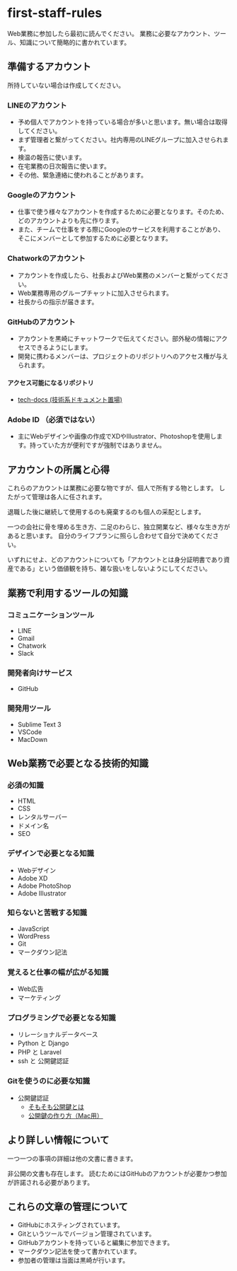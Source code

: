 # first-staff-rules
Web業務に参加したら最初に読んでください。
業務に必要なアカウント、ツール、知識について簡略的に書かれています。

## 準備するアカウント
所持していない場合は作成してください。

### LINEのアカウント
* 予め個人でアカウントを持っている場合が多いと思います。無い場合は取得してください。
* まず管理者と繋がってください。社内専用のLINEグループに加入させられます。
* 検温の報告に使います。
* 在宅業務の日次報告に使います。
* その他、緊急連絡に使われることがあります。

### Googleのアカウント
* 仕事で使う様々なアカウントを作成するために必要となります。そのため、どのアカウントよりも先に作ります。
* また、チームで仕事をする際にGoogleのサービスを利用することがあり、そこにメンバーとして参加するために必要となります。

### Chatworkのアカウント
* アカウントを作成したら、社長およびWeb業務のメンバーと繋がってください。
* Web業務専用のグループチャットに加入させられます。
* 社長からの指示が届きます。

### GitHubのアカウント
* アカウントを黒崎にチャットワークで伝えてください。部外秘の情報にアクセスできるようにします。
* 開発に携わるメンバーは、プロジェクトのリポジトリへのアクセス権が与えられます。

#### アクセス可能になるリポジトリ
* [tech-docs (技術系ドキュメント置場)](../tech-docs)

### Adobe ID （必須ではない）
* 主にWebデザインや画像の作成でXDやIllustrator、Photoshopを使用します。持っていた方が便利ですが強制ではありません。

## アカウントの所属と心得
これらのアカウントは業務に必要な物ですが、個人で所有する物とします。
したがって管理は各人に任されます。

退職した後に継続して使用するのも廃棄するのも個人の采配とします。

一つの会社に骨を埋める生き方、二足のわらじ、独立開業など、様々な生き方があると思います。
自分のライフプランに照らし合わせて自分で決めてください。

いずれにせよ、どのアカウントについても「アカウントとは身分証明書であり資産である」という価値観を持ち、雑な扱いをしないようにしてください。

## 業務で利用するツールの知識

### コミュニケーションツール
* LINE
* Gmail
* Chatwork
* Slack

### 開発者向けサービス
* GitHub

### 開発用ツール
* Sublime Text 3
* VSCode
* MacDown

## Web業務で必要となる技術的知識

### 必須の知識
* HTML
* CSS
* レンタルサーバー
* ドメイン名
* SEO

### デザインで必要となる知識
* Webデザイン
* Adobe XD
* Adobe PhotoShop
* Adobe Illustrator

### 知らないと苦戦する知識
* JavaScript
* WordPress
* Git
* マークダウン記法

### 覚えると仕事の幅が広がる知識
* Web広告
* マーケティング

### プログラミングで必要となる知識
* リレーショナルデータベース
* Python と Django
* PHP と Laravel
* ssh と 公開鍵認証

### Gitを使うのに必要な知識
* 公開鍵認証
    * [そもそも公開鍵とは](そもそも公開鍵とは.md)
    * [公開鍵の作り方（Mac用）](公開鍵の作り方（Mac用）.md)

## より詳しい情報について

一つ一つの事項の詳細は他の文書に書きます。

非公開の文書も存在します。
読むためにはGitHubのアカウントが必要かつ参加が許諾される必要があります。

## これらの文章の管理について

* GitHubにホスティングされています。
* Gitというツールでバージョン管理されています。
* GitHubアカウントを持っていると編集に参加できます。
* マークダウン記法を使って書かれています。
* 参加者の管理は当面は黒崎が行います。
